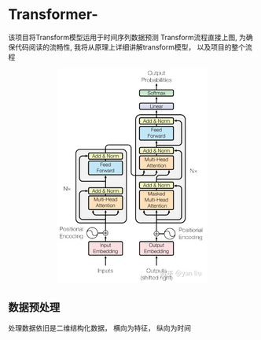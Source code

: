 # Transformer-
该项目将Transform模型运用于时间序列数据预测
Transform流程直接上图, 为确保代码阅读的流畅性, 我将从原理上详细讲解transform模型， 以及项目的整个流程
<div align=center><img src="https://github.com/GenjiYin/Transformer-/blob/main/filename/transform.jpg"/></div>

## 数据预处理
处理数据依旧是二维结构化数据， 横向为特征， 纵向为时间
